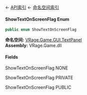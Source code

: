 ← [API索引](Api-Index) ← [命名空间索引](Namespace-Index)

#### ShowTextOnScreenFlag Enum

```csharp
public enum ShowTextOnScreenFlag
```

**命名空间:** [VRage.Game.GUI.TextPanel](VRage.Game.GUI.TextPanel)  
**Assembly:** VRage.Game.dll

#### Fields

ShowTextOnScreenFlag NONE

> 

ShowTextOnScreenFlag PRIVATE

> 

ShowTextOnScreenFlag PUBLIC

> 


